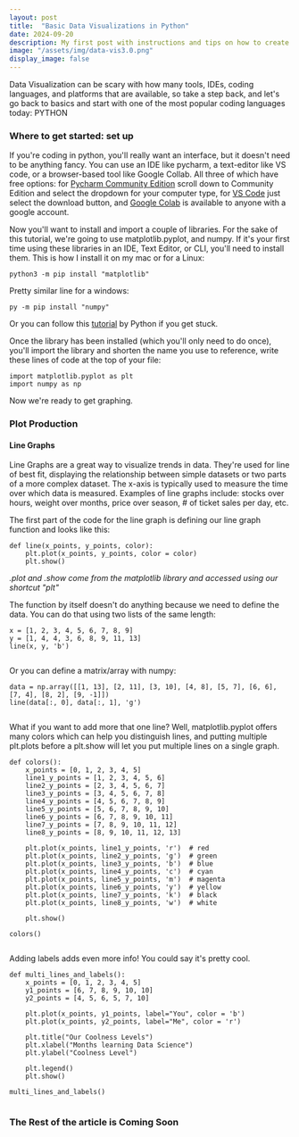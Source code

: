 ```yaml
---
layout: post
title:  "Basic Data Visualizations in Python"
date: 2024-09-20
description: My first post with instructions and tips on how to create simple plots in Python.   
image: "/assets/img/data-vis3.0.png"
display_image: false
---
```

<p class="intro"><span class="dropcap">D</span>ata Visualization can be scary with how many tools, IDEs, coding languages, and platforms that are available, so take a step back, and let's go back to basics and start with one of the most popular coding languages today: PYTHON</p>

### Where to get started: set up
If you're coding in python, you'll really want an interface, but it doesn't need to be anything fancy. You can use an IDE like pycharm, a text-editor like VS code, or a browser-based tool like Google Collab. All three of which have free options: for [Pycharm Community Edition](https://www.jetbrains.com/pycharm/download/?section=mac) scroll down to Community Edition and select the dropdown for your computer type, for [VS Code](https://code.visualstudio.com/) just select the download button, and [Google Colab](https://colab.research.google.com/) is available to anyone with a google account.

Now you'll want to install and import a couple of libraries. For the sake of this tutorial, we're going to use matplotlib.pyplot, and numpy. If it's your first time using these libraries in an IDE, Text Editor, or CLI, you'll need to install them. This is how I install it on my mac or for a Linux:
```
python3 -m pip install "matplotlib"
```
Pretty similar line for a windows:
```
py -m pip install "numpy"
```
Or you can follow this [tutorial](https://packaging.python.org/en/latest/tutorials/installing-packages/) by Python if you get stuck. 

Once the library has been installed (which you'll only need to do once), you'll import the library and shorten the name you use to reference, write these lines of code at the top of your file:
```
import matplotlib.pyplot as plt
import numpy as np
```

Now we're ready to get graphing.

### Plot Production
#### Line Graphs
Line Graphs are a great way to visualize trends in data. They're used for line of best fit, displaying the relationship between simple datasets or two parts of a more complex dataset. The x-axis is typically used to measure the time over which data is measured. Examples of line graphs include: stocks over hours, weight over months, price over season, # of ticket sales per day, etc.

The first part of the code for the line graph is defining our line graph function and looks like this: 
```
def line(x_points, y_points, color):
    plt.plot(x_points, y_points, color = color)
    plt.show()
```
<em>.plot and .show come from the matplotlib library and accessed using our shortcut "plt"</em>

The function by itself doesn't do anything because we need to define the data. You can do that using two lists of the same length:
```
x = [1, 2, 3, 4, 5, 6, 7, 8, 9]
y = [1, 4, 4, 3, 6, 8, 9, 11, 13]
line(x, y, 'b')  
```

<img src="{{site.url}}/{{site.baseurl}}/assets/img/line-graph1.png" alt="" class="center"/>

Or you can define a matrix/array with numpy:
```
data = np.array([[1, 13], [2, 11], [3, 10], [4, 8], [5, 7], [6, 6], [7, 4], [8, 2], [9, -1]])
line(data[:, 0], data[:, 1], 'g')
```
<img src="{{site.url}}/{{site.baseurl}}/assets/img/line-graph2.png" alt="" class="center"/>

What if you want to add more that one line? Well, matplotlib.pyplot offers many colors which can help you distinguish lines, and putting multiple plt.plots before a plt.show will let you put multiple lines on a single graph.
```
def colors():
    x_points = [0, 1, 2, 3, 4, 5]
    line1_y_points = [1, 2, 3, 4, 5, 6]
    line2_y_points = [2, 3, 4, 5, 6, 7]
    line3_y_points = [3, 4, 5, 6, 7, 8]
    line4_y_points = [4, 5, 6, 7, 8, 9]
    line5_y_points = [5, 6, 7, 8, 9, 10]
    line6_y_points = [6, 7, 8, 9, 10, 11]
    line7_y_points = [7, 8, 9, 10, 11, 12]
    line8_y_points = [8, 9, 10, 11, 12, 13]

    plt.plot(x_points, line1_y_points, 'r')  # red
    plt.plot(x_points, line2_y_points, 'g')  # green
    plt.plot(x_points, line3_y_points, 'b')  # blue
    plt.plot(x_points, line4_y_points, 'c')  # cyan
    plt.plot(x_points, line5_y_points, 'm')  # magenta
    plt.plot(x_points, line6_y_points, 'y')  # yellow
    plt.plot(x_points, line7_y_points, 'k')  # black
    plt.plot(x_points, line8_y_points, 'w')  # white

    plt.show()

colors()
```
<img src="{{site.url}}/{{site.baseurl}}/assets/img/multilines.png" alt="" class="center"/>

Adding labels adds even more info! You could say it's pretty cool.

```
def multi_lines_and_labels():
    x_points = [0, 1, 2, 3, 4, 5]
    y1_points = [6, 7, 8, 9, 10, 10]
    y2_points = [4, 5, 6, 5, 7, 10]

    plt.plot(x_points, y1_points, label="You", color = 'b')
    plt.plot(x_points, y2_points, label="Me", color = 'r')

    plt.title("Our Coolness Levels")
    plt.xlabel("Months learning Data Science")
    plt.ylabel("Coolness Level")

    plt.legend()
    plt.show()

multi_lines_and_labels()
```
<img src="{{site.url}}/{{site.baseurl}}/assets/img/cool-line-graph.png" alt="" class="center"/>

### The Rest of the article is Coming Soon